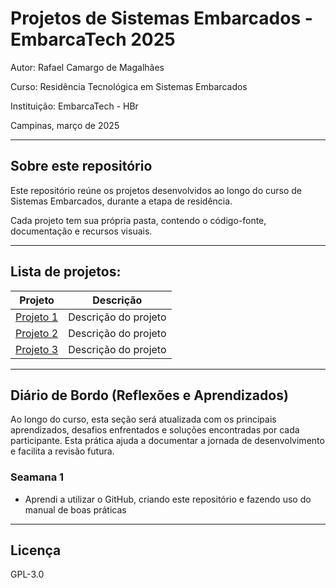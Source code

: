 # Projetos de Sistemas Embarcados - EmbarcaTech 2025

Autor: Rafael Camargo de Magalhães

Curso: Residência Tecnológica em Sistemas Embarcados

Instituição: EmbarcaTech - HBr

Campinas, março de 2025

---

## Sobre este repositório

Este repositório reúne os projetos desenvolvidos ao longo do curso de Sistemas Embarcados, durante a etapa de residência.  

Cada projeto tem sua própria pasta, contendo o código-fonte, documentação e recursos visuais.

---

## Lista de projetos:

| Projeto | Descrição |
|---------|-----------|
| [Projeto 1](./linkdoprojeto1/) | Descrição do projeto |
| [Projeto 2](./linkdoprojeto2/) | Descrição do projeto |
| [Projeto 3](./linkdoprojeto3/) | Descrição do projeto |

---

##  Diário de Bordo (Reflexões e Aprendizados)

Ao longo do curso, esta seção será atualizada com os principais aprendizados, desafios enfrentados e soluções encontradas por cada participante. Esta prática ajuda a documentar a jornada de desenvolvimento e facilita a revisão futura.

### Seamana 1

- Aprendi a utilizar o GitHub, criando este repositório e fazendo uso do manual de boas práticas

---

## Licença

GPL-3.0


